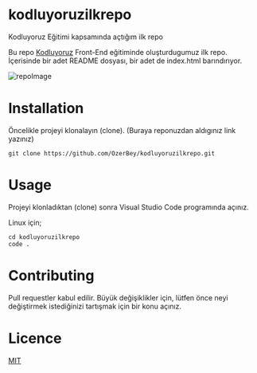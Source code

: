 # kodluyoruzilkrepo
Kodluyoruz Eğitimi kapsamında açtığım ilk repo

Bu repo [Kodluyoruz](https://www.kodluyoruz.org/) Front-End eğitiminde oluşturdugumuz ilk repo. İçerisinde bir adet README dosyası, bir adet de index.html barındırıyor.


![repoImage](https://user-images.githubusercontent.com/49093196/116316192-3e8b3c00-a7ba-11eb-94ca-451073753a39.jpg)




# Installation

Öncelikle projeyi klonalayın (clone). (Buraya reponuzdan aldıgınız link yazınız)
```git
git clone https://github.com/OzerBey/kodluyoruzilkrepo.git
```

# Usage

Projeyi klonladıktan (clone) sonra Visual Studio Code programında açınız.

Linux için;
```git
cd kodluyoruzilkrepo
code .
```
# Contributing

Pull requestler kabul edilir. Büyük değişiklikler için, lütfen önce neyi değiştirmek istediğinizi tartışmak için bir konu açınız.

# Licence

[MIT](https://choosealicense.com/licenses/mit/)
